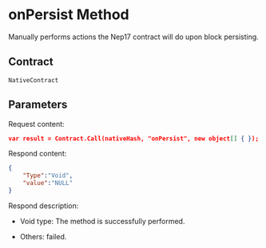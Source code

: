 # onPersist Method

Manually performs actions the Nep17 contract will do upon block persisting.

## Contract

    NativeContract

## Parameters

Request content:

```json
var result = Contract.Call(nativeHash, "onPersist", new object[] { });
```

Respond content:

```json
{
    "Type":"Void",
    "value":"NULL"
}
```

Respond description:

- Void type: The method is successfully performed.

- Others: failed.
